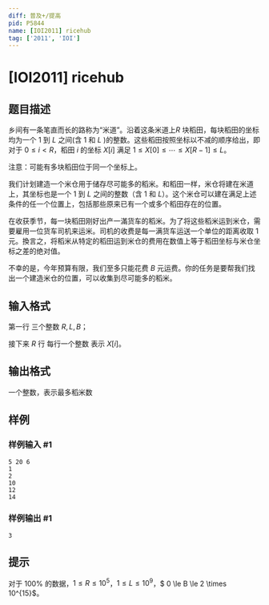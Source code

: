 ```yaml
---
diff: 普及+/提高
pid: P5844
name: [IOI2011] ricehub
tag: ['2011', 'IOI']
---
```

# [IOI2011] ricehub
## 题目描述

乡间有一条笔直而长的路称为“米道”。沿着这条米道上$R$  块稻田，每块稻田的坐标均为一个 $1$ 到 $L$ 之间(含 $1$ 和 $L$ )的整数。这些稻田按照坐标以不减的顺序给出，即对于 $0 \le i < R$，稻田 $i$ 的坐标 $X[i]$ 满足 $1 \le X[0] \le \cdots \le X[R-1] \le L$。

注意：可能有多块稻田位于同一个坐标上。

我们计划建造一个米仓用于储存尽可能多的稻米。和稻田一样，米仓将建在米道上，其坐标也是一个 $1$ 到 $L$ 之间的整数（含 $1$ 和 $L$）。这个米仓可以建在满足上述条件的任一个位置上，包括那些原来已有一个或多个稻田存在的位置。

在收获季节，每一块稻田刚好出产一滿货车的稻米。为了将这些稻米运到米仓，需要雇用一位货车司机来运米。司机的收费是每一满货车运送一个单位的距离收取 $1$ 元。換言之，将稻米从特定的稻田运到米仓的费用在数值上等于稻田坐标与米仓坐标之差的绝对值。

不幸的是，今年预算有限，我们至多只能花费 $B$ 元运费。你的任务是要帮我们找出一个建造米仓的位置，可以收集到尽可能多的稻米。
## 输入格式

第一行 三个整数 $R,L,B$；

接下来 $R$ 行 每行一个整数 表示 $X[i]$。
## 输出格式

一个整数，表示最多稻米数
## 样例

### 样例输入 #1
```
5 20 6
1
2
10
12
14
```
### 样例输出 #1
```
3
```
## 提示

对于 $100\%$ 的数据，$1 \le R \le 10^5$，$1 \le L \le 10^9$，$ 0 \le B \le 2 \times 10^{15}$。
